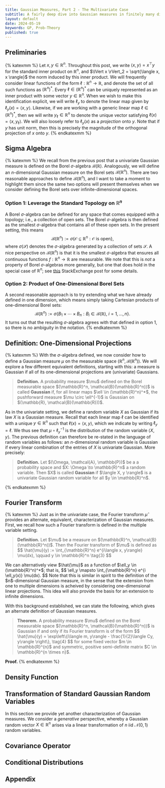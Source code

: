 ```yaml
---
title: Gaussian Measures, Part 2 - The Multivariate Case
subtitle: A fairly deep dive into Gaussian measures in finitely many dimensions. The next step in building up to the infinite-dimensional case.
layout: default
date: 2024-05-19
keywords: GP, Prob-Theory
published: true
---
```



## Preliminaries
{% katexmm %}
Let $x, y \in \mathbb{R}^n$. Throughout this post,
we write $\langle x, y \rangle = x^\top y$ for the standard
inner product on $\mathbb{R}^n$, and $\lVert x \rVert_2 = \sqrt{\langle x, x \rangle}$
the norm induced by this inner product. We will frequently consider linear
functions of the form $\ell: \mathbb{R}^n \to \mathbb{R}$, and denote the set
of all such functions as $(\mathbb{R}^n)^*$. Every
$\ell \in (\mathbb{R}^n)^*$ can be uniquely represented as an inner product
with some vector $y \in \mathbb{R}^n$. When we wish to make this identification
explicit, we will write $\ell_y$ to denote the linear map given by
$\ell_y(x) = \langle x, y \rangle$. Likewise, if we are working with a generic
linear map $\ell \in (\mathbb{R}^n)^*$, then we will write $y_{\ell} \in \mathbb{R}^n$
to denote the unique vector satisfying $\ell(x) = \langle x, y_{\ell} \rangle$.
We will also loosely refer to $\ell_y(x)$ as a *projection* onto $y$.
Note that if $y$ has unit norm, then this is precisely the magnitude of the
orthogonal projection of $x$ onto $y$.
{% endkatexmm %}

## Sigma Algebra
{% katexmm %}
We recall from the previous post that a univariate Gaussian measure is defined
on the Borel $\sigma$-algebra $\mathcal{B}(\mathbb{R})$. Analogously, we
will define an $n$-dimensional Gaussian measure on the Borel sets
$\mathcal{B}(\mathbb{R}^n)$. There are two reasonable approaches
to define $\mathcal{B}(\mathbb{R}^n)$, and I want to take a moment to highlight
them since the same two options will present themselves when we consider
defining the Borel sets over infinite-dimensional spaces.

### Option 1: Leverage the Standard Topology on $\mathbb{R}^n$
A Borel $\sigma$-algebra can be defined for any space that comes equipped with
a topology; i.e., a collection of open sets. The Borel $\sigma$-algebra is then
defined as the smallest $\sigma$-algebra that contains all of these open sets.
In the present setting, this means
$$
\mathcal{B}(\mathbb{R}^n)
:= \sigma\left\{\mathcal{O} \subseteq \mathbb{R}^n : \mathcal{O} \text{ is open} \right\}, \tag{1}
$$
where $\sigma(\mathcal{S})$ denotes the $\sigma$-algebra generated by a collection
of sets $\mathcal{S}$. A nice perspective on $\mathcal{B}(\mathbb{R}^n)$ is
that it is the smallest $\sigma$-algebra that ensures all continuous
functions $f: \mathbb{R}^n \to \mathbb{R}$ are measurable. We note that this is
*not* a property of Borel $\sigma$-algebras more generally, but one
that does hold in the special case of $\mathbb{R}^n$; see
[this](https://math.stackexchange.com/questions/3952771/borel-sigma-algebra-and-measurability-of-continuous-functions?rq=1) StackExchange post for some details.


### Option 2: Product of One-Dimensional Borel Sets
A second reasonable approach is to try extending what we have already defined
in one dimension, which means simply taking Cartesian products of one-dimensional
Borel sets:
$$
\mathcal{B}(\mathbb{R}^n)
:= \sigma\left\{B_1 \times \cdots \times B_n: B_i \in \mathcal{B}(\mathbb{R}), \ i = 1, \dots, n \right\}. \tag{2}
$$
It turns out that the resulting $\sigma$-algebra agrees with that defined
in option 1, so there is no ambiguity in the notation.
{% endkatexmm %}

## Definition: One-Dimensional Projections
{% katexmm %}
With the $\sigma$-algebra defined, we now consider how to define a Gaussian
measure $\mu$ on the measurable space $(\mathbb{R}^n, \mathcal{B}(\mathbb{R}^n))$.
We will explore a few different equivalent definitions, starting with this:
a measure is Gaussian if all of its one-dimensional projections are
(univariate) Gaussians.
<blockquote>
  <p><strong>Definition.</strong>
  A probability measure $\mu$ defined on the Borel measurable space
  $(\mathbb{R}^n, \mathcal{B}(\mathbb{R}^n))$ is called <strong>Gaussian</strong>
  if, for all linear maps $\ell \in (\mathbb{R}^n)^*$, the pushforward measure
  $\mu \circ \ell^{-1}$ is Gaussian on $(\mathbb{R}, \mathcal{B}(\mathbb{R}))$.
  </p>
</blockquote>

As in the univariate setting, we define a random variable $X$ as Gaussian
if its law $X$ is a Gaussian measure. Recall that each linear map $\ell$
can be identified with a unique $y \in \mathbb{R}^n$ such that
$\ell(x) = \langle x, y \rangle$, which we indicate by writing
$\ell_y = \ell$. We thus see that $\mu \circ \ell_{y}^{-1}$ is the
distribution of the random variable $\langle X, y \rangle$. The previous
definition can therefore be re-stated in the language of random variables
as follows: an $n$-dimensional random variable is Gaussian if every linear
combination of the entries of $X$ is univariate Gaussian. More precisely:
<blockquote>
  <p><strong>Definition.</strong>
  Let $(\Omega, \mathcal{A}, \mathbb{P})$ be a a probability space and
  $X: \Omega \to \mathbb{R}^n$ a random variable. Then $X$ is called
  <strong>Gaussian</strong> if $\langle X, y \rangle$ is a univariate Gaussian
  random variable for all $y \in \mathbb{R}^n$.
  </p>
</blockquote>
{% endkatexmm %}

## Fourier Transform
{% katexmm %}
Just as in the univariate case, the Fourier transform $\hat{\mu}$ provides
an alternate, equivalent, characterization of Gaussian measures. First, we
recall how such a Fourier transform is defined in the multiple variable
setting.
<blockquote>
  <p><strong>Definition.</strong>
  Let $\mu$ be a measure on $(\mathbb{R}^n, \mathcal{B}(\mathbb{R}^n))$.
  Then the Fourier transform of $\mu$ is defined as
  $$
  \hat{\mu}(y) := \int_{\mathbb{R}^n} e^{i\langle x, y\rangle} \mu(dx),
  \qquad y \in \mathbb{R}^n \tag{3}
  $$
  </p>
</blockquote>
We can alternatively view $\hat{\mu}$ as a function of
$\ell_y \in (\mathbb{R}^n)^*$;
that is,
$$
\ell_y \mapsto \int_{\mathbb{R}^n} e^{i \ell_y(x)} \mu(dx).
$$
Note that this is similar in spirit to the definition of the $n$-dimensional
Gaussian measure, in the sense that the extension from one to multiple
dimensions is acheived by considering one-dimensional linear projections.
This idea will also provide the basis for an extension to infinite dimensions.

With this background established, we can state the following, which gives
an alternate definition of Gaussian measures.
<blockquote>
  <p><strong>Theorem.</strong>
  A probability measure $\mu$ defined on the Borel measurable space
  $(\mathbb{R}^n, \mathcal{B}(\mathbb{R}^n))$ is Gaussian if and only
  if its Fourier transform is of the form
  $$
  \hat{\mu}(y) = \exp\left\{i\langle m, y\rangle - \frac{1}{2}\langle Cy, y\rangle \right\}, \tag{4}
  $$
  for some fixed vector $m \in \mathbb{R}^{n}$ and symmetric, positive
  semi-definite matrix $C \in \mathbb{R}^{n \times n}$.
  </p>
</blockquote>

**Proof.**
{% endkatexmm %}


## Density Function

## Transformation of Standard Gaussian Random Variables
In this section we provide yet another characterization of Gaussian measures.
We consider a *generative* perspective, whereby a Gaussian random vector
$X \in \mathbb{R}^n$ arises via a linear transformation of $n$ iid
$\mathcal{N}(0,1)$ random variables.  






## Covariance Operator

## Conditional Distributions

## Appendix
